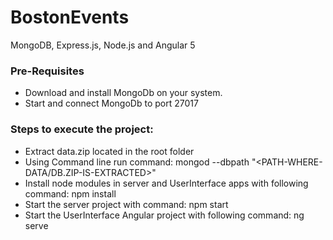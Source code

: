 # BostonEvents # 
MongoDB, Express.js, Node.js and Angular 5

### Pre-Requisites ###
- Download and install MongoDb on your system. 
- Start and connect MongoDb to port 27017

### Steps to execute the project: ###
- Extract data.zip located in the root folder 
- Using Command line run command: mongod --dbpath "<PATH-WHERE-DATA/DB.ZIP-IS-EXTRACTED>"
- Install node modules in server and UserInterface apps with following command: npm install
- Start the server project with command: npm start 
- Start the UserInterface Angular project with following command: ng serve

